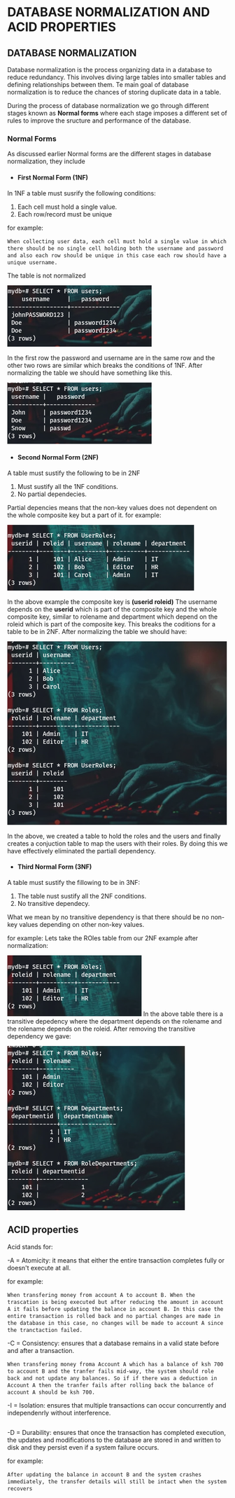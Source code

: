 # DATABASE NORMALIZATION AND ACID PROPERTIES

## DATABASE NORMALIZATION

Database normalization is the process organizing data in a database to reduce redundancy. This involves diving large tables into smaller tables and defining relationships between them. Te main goal of database normalization is to reduce the chances of storing duplicate data in a table.

During the process of database normalization we go through different stages known as **Normal forms** where each stage imposes a different set of rules to improve the sructure and performance of the database.

### Normal Forms
As discussed earlier Normal forms are the different stages in database normalization, they include 

- #### First Normal Form **(1NF)**

In 1NF a table must susrify the following conditions:

1. Each cell must hold a single value.
2. Each row/record must be unique

for example:

```
When collecting user data, each cell must hold a single value in which there should be no single cell holding both the username and password and also each row should be unique in this case each row should have a unique username.
```
The table is not normalized

![](./images/1nf.png)

In the first row the password and username are in the same row and the other two rows are similar which breaks the conditions of 1NF. 
After normalizing the table we should have something like this.

![](./images/1nf-normalized.png)

- #### Second Normal Form **(2NF)**
A table must sustify the following to be in 2NF

1. Must sustify all the 1NF conditions.
2. No partial dependecies.

Partial depencies means that the non-key values does not dependent on the whole composite key but a part of it.
for example:

![](./images/2nf.png)

In the above example the composite key is **(userid roleid)**
The username depends on the **userid** which is part of the composite key and the whole composite key, similar to rolename and department which depend on the roleid which is part of the composite key. This breaks the coditions for a table to be in 2NF. 
After normalizing the table we should have:

![](./images/2nf-normalized.png)

In the above, we created a table to hold the roles and the users and finally creates a conjuction table to map the users with their roles. By doing this we have effectively eliminated the partiall dependency.

- #### Third Normal Form **(3NF)**
A table must sustify the fillowing to be in 3NF:

1. The table nust sustify all the 2NF conditions.
2. No transitive dependecy.

What we mean by no transitive dependency is that there should be no non-key values depending on other non-key values.

for example:
Lets take the ROles table from our 2NF example after normalization:

![](./images/3nf.png)
In the above table there is a transitive depedency where the department depends on the rolename and the rolename depends on the roleid. After removing the transitive dependency we gave:

![](./images/3nf-normalized.png)


## ACID properties
Acid stands for:

-A = Atomicity: it means that either the entire transaction completes fully or doesn't execute at all.

for example: 
```
When transfering money from account A to account B. When the trascation is being executed but after reducing the amount in account A it fails before updating the balance in account B. In this case the entire transaction is rolled back and no partial changes are made in the database in this case, no changes will be made to account A since the tranctaction failed.
```
-C = Consistency: ensures that a database remains in a valid state before and after a transaction.

```
When transfering money froma Account A which has a balance of ksh 700 to account B and the tranfer fails mid-way, the system should role back and not update any balances. So if if there was a deduction in Account A then the tranfer fails after rolling back the balance of account A should be ksh 700.
```
-I = Isolation: ensures that multiple transactions can occur concurrently and independenrly without interference.
```
```
-D = Durability: ensures that once the transaction has completed execution, the updates and modifications to the database are stored in and written to disk and they persist even if a system failure occurs.

for example:
```
After updating the balance in account B and the system crashes immediately, the transfer details will still be intact when the system recovers
```

